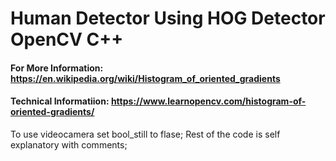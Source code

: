 # Human Detector Using HOG Detector OpenCV C++
#### For More Information: https://en.wikipedia.org/wiki/Histogram_of_oriented_gradients
#### Technical Informatiion: https://www.learnopencv.com/histogram-of-oriented-gradients/

To use videocamera set bool_still to flase;
Rest of the code is self explanatory with comments;
